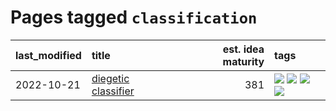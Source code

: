 # Pages tagged `classification`

|last_modified|title|est. idea maturity|tags
|:---|:---|---:|:---|
|2022-10-21|[diegetic classifier](../diegetic-classifier.md)|381|[![](https://img.shields.io/badge/tag-audio-3f3dc3)](../tags/audio.md) [![](https://img.shields.io/badge/tag-classification-cdef47)](../tags/classification.md) [![](https://img.shields.io/badge/tag-experimental-d5ffe)](../tags/experimental.md) [![](https://img.shields.io/badge/tag-text2audio-99b5f2)](../tags/text2audio.md)|